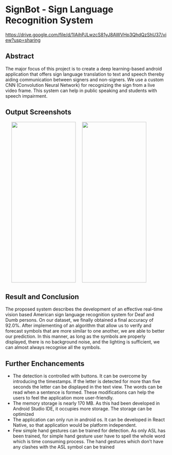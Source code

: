# SignBot  - Sign Language Recognition System

https://drive.google.com/file/d/1IAihPJLwzcS81yJ8AWVHp3QhdQzShU37/view?usp=sharing

## Abstract
The major focus of this project is to create a deep learning-based android 
application that offers sign language translation to text and speech thereby aiding 
communication between signers and non-signers. We use a custom CNN 
(Convolution Neural Network) for recognizing the sign from a live video frame. 
This system can help in public speaking and students with speech impairment.

## Output Screenshots
<div style="margin-right: 30px;" align="center">
<img src="https://github.com/Shruthi-Sivagnanam/sign-aloud/assets/82823305/e5616027-6832-4db4-bafa-5aeda6e9c7ed)" float="left" width="200px" height="500px" />
  &nbsp; &nbsp;
<img src="https://github.com/Shruthi-Sivagnanam/sign-aloud/assets/82823305/b1d948f9-bdbe-4a28-b9fe-6dff4bd260c5" float="left" width="200px" height="500px"/>
  &nbsp; &nbsp;
</div>

## Result and Conclusion

The proposed system describes the development of an effective real-time vision based American sign language recognition system for Deaf and Dumb persons. On our dataset, we finally obtained a final accuracy of 92.0%. After implementing of an algorithm that allow us to verify and forecast symbols that are more similar to one another, we are able to better our prediction. In this manner, as long as the symbols are properly displayed, there is no background noise, and the lighting is sufficient, we can almost always recognise all the symbols.

## Further Enchancements

- The detection is controlled with buttons. It can be overcome by introducing the timestamps. If the letter is detected for more than five seconds the letter can be displayed in the text view. The words can be read when a sentence is formed. These modifications can help the users to feel the application more user-friendly.
- The memory storage is nearly 170 MB. As this had been developed in Android Studio IDE, it occupies more storage. The storage can be optimized
- The application can only run in android os. It can be developed in React Native, so that application would be platform independent.
- Few simple hand gestures can be trained for detection. As only ASL has been trained, for simple hand gesture user have to spell the whole word which is time consuming process. The hand gestures which don’t have any clashes with the ASL symbol can be trained
